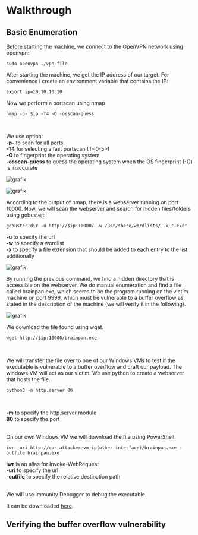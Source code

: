 
# Walkthrough

## Basic Enumeration

Before starting the machine, we connect to the OpenVPN network using openvpn:
```
sudo openvpn ./vpn-file
```

After starting the machine, we get the IP address of our target. 
For convenience i create an environment variable that contains the IP:

```
export ip=10.10.10.10
```

Now we perform a portscan using nmap
```
nmap -p- $ip -T4 -O -osscan-guess
```
<br>

We use option:<br>
**-p-** to scan for all ports,<br>
**-T4** for selecting a fast portscan (T<0-5>)<br>
**-O** to fingerprint the operating system<br>
**-osscan-guess** to guess the operating system when the OS fingerprint (-O) is inaccurate<br>


![grafik](https://github.com/fortyfourh/CTF-writeups/assets/125758265/00872e20-ea3e-418f-b303-02ad7c527e94)

![grafik](https://github.com/fortyfourh/CTF-writeups/assets/125758265/9d24dd32-b1f3-4a14-b2c0-fb1d470649cb)

According to the output of nmap, there is a webserver running on port 10000. Now, we will scan the webserver and search for hidden files/folders using gobuster:
```
gobuster dir -u http://$ip:10000/ -w /usr/share/wordlists/ -x ".exe"
```
**-u** to specify the url<br>
**-w** to specify a wordlist<br>
**-x** to specify a file extension that should be added to each entry to the list additionally<br>

![grafik](https://github.com/fortyfourh/CTF-writeups/assets/125758265/5e2a90d5-0dc7-4372-aabf-8c5eac041671)

By running the previous command, we find a hidden directory that is accessible on the webserver. We do manual enumeration and find a file called brainpan.exe, which seems to be the program running on the victim machine on port 9999, which must be vulnerable to a buffer overflow as stated in the description of the machine (we will verify it in the following). 

![grafik](https://github.com/fortyfourh/CTF-writeups/assets/125758265/1ef441b5-6780-4677-888b-ef6bf63918e6)

We download the file found using wget.

```
wget http://$ip:10000/brainpan.exe
```
<br>

We will transfer the file over to one of our Windows VMs to test if the executable is vulnerable to a buffer overflow and craft our payload. The windows VM will act as our victim. We use python to create a webserver that hosts the file.

```
python3 -m http.server 80
```
<br>

**-m** to specify the http.server module<br>
**80** to specify the port<br>
<br>

On our own Windows VM we will download the file using PowerShell:
```
iwr -uri http://our-attacker-vm-ip(other interface)/brainpan.exe -outfile brainpan.exe
```

**iwr** is an alias for Invoke-WebRequest<br>
**-uri** to specify the url<br>
**-outfile** to specify the relative destination path<br>

<br>
We will use Immunity Debugger to debug the executable. 
<br>

It can be downloaded [here](https://www.immunityinc.com/products/debugger/).

## Verifying the buffer overflow vulnerability

